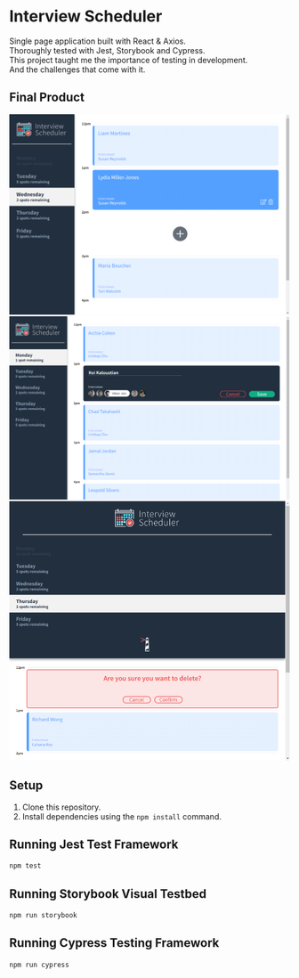 # Interview Scheduler

Single page application built with React & Axios.  
Thoroughly tested with Jest, Storybook and Cypress.  
This project taught me the importance of testing in development.  
And the challenges that come with it.  

## Final Product
!["Appointments in display"](https://github.com/keikaloustian/scheduler/blob/master/docs/appointments.png?raw=true)
!["New appointment form"](https://github.com/keikaloustian/scheduler/blob/master/docs/new-appointment.png?raw=true)
!["Deletion confirmation"](https://github.com/keikaloustian/scheduler/blob/master/docs/delete-appointment.png?raw=true)


## Setup

1. Clone this repository.
2. Install dependencies using the `npm install` command.

## Running Jest Test Framework

```sh
npm test
```

## Running Storybook Visual Testbed

```sh
npm run storybook
```

## Running Cypress Testing Framework

```sh
npm run cypress
```
